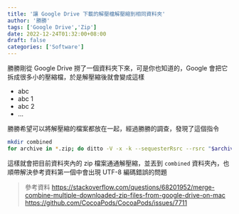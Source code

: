 ```yaml
---
title: '讓 Google Drive 下載的解壓檔解壓縮到相同資料夾'
author: '勝勝'
tags: ['Google Drive','Zip']
date: 2022-12-24T01:32:00+08:00
draft: false
categories: ['Software']
---
```

勝勝剛從 Google Drive 撈了一個資料夾下來，可是你也知道的，Google 會把它拆成很多小的壓縮檔，於是解壓縮後就會變成這樣
- abc
- abc 1
- abc 2
- ...

勝勝希望可以將解壓縮的檔案都放在一起，經過勝勝的調查，發現了這個指令
```bash
mkdir combined
for archive in *.zip; do ditto -V -x -k --sequesterRsrc --rsrc "$archive" combined; done
```
這樣就會把目前資料夾內的 zip 檔案通通解壓縮，並丟到 `combined` 資料夾內，也順帶解決參考資料第一個中會出現 UTF-8 編碼錯誤的問題

> 參考資料
> https://stackoverflow.com/questions/68201952/merge-combine-multiple-downloaded-zip-files-from-google-drive-on-mac
> https://github.com/CocoaPods/CocoaPods/issues/7711